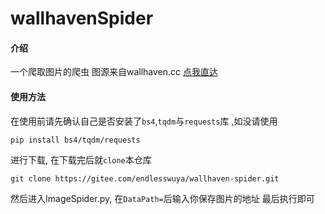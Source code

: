 # wallhavenSpider

#### 介绍
一个爬取图片的爬虫
图源来自wallhaven.cc
[点我直达](https://wallhaven.cc/)

#### 使用方法
在使用前请先确认自己是否安装了`bs4`,`tqdm`与`requests`库
,如没请使用

```
pip install bs4/tqdm/requests
```
进行下载,
在下载完后就`clone`本仓库
```
git clone https://gitee.com/endlesswuya/wallhaven-spider.git
```
然后进入ImageSpider.py,
在`DataPath=`后输入你保存图片的地址
最后执行即可
